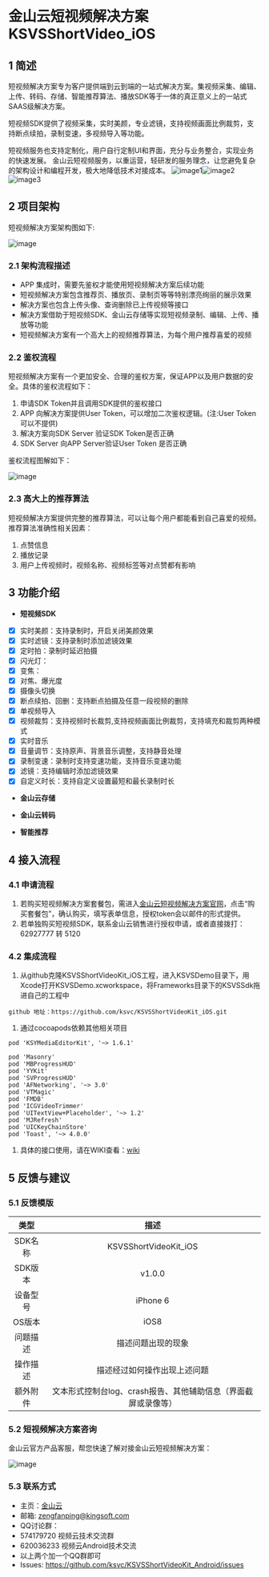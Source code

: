 # 金山云短视频解决方案 KSVSShortVideo_iOS


## 1 简述
短视频解决方案专为客户提供端到云到端的一站式解决方案。集视频采集、编辑、上传、转码、存储、智能推荐算法、播放SDK等于一体的真正意义上的一站式SAAS级解决方案。

短视频SDK提供了视频采集，实时美颜，专业滤镜，支持视频画面比例裁剪，支持断点续拍，录制变速，多视频导入等功能。

短视频服务也支持定制化，用户自行定制UI和界面，充分与业务整合，实现业务的快速发展。
金山云短视频服务，以重运营，轻研发的服务理念，让您避免复杂的架构设计和编程开发，极大地降低技术对接成本。
![image1](https://raw.githubusercontent.com/wiki/ksvc/KSVSShortVideoKit_Android/images/01.png)![image2](https://raw.githubusercontent.com/wiki/ksvc/KSVSShortVideoKit_Android/images/02.png)![image3](https://raw.githubusercontent.com/wiki/ksvc/KSVSShortVideoKit_Android/images/03.png)


## 2 项目架构
短视频解决方案架构图如下:

![image](https://raw.githubusercontent.com/wiki/ksvc/KSVSShortVideoKit_Android/images/framework.png)
### 2.1 架构流程描述
* APP 集成时，需要先鉴权才能使用短视频解决方案后续功能
* 短视频解决方案包含推荐页、播放页、录制页等等特别漂亮绚丽的展示效果
* 解决方案也包含上传头像、查询删除已上传视频等接口
* 解决方案借助于短视频SDK、金山云存储等实现短视频录制、编辑、上传、播放等功能
* 短视频解决方案有一个高大上的视频推荐算法，为每个用户推荐喜爱的视频

### 2.2 鉴权流程
短视频解决方案有一个更加安全、合理的鉴权方案，保证APP以及用户数据的安全。具体的鉴权流程如下：
1. 申请SDK Token并且调用SDK提供的鉴权接口
2. APP 向解决方案提供User Token，可以增加二次鉴权逻辑。(注:User Token 可以不提供)
3. 解决方案向SDK Server 验证SDK Token是否正确
4. SDK Server 向APP Server验证User Token 是否正确

鉴权流程图解如下：

![image](https://raw.githubusercontent.com/wiki/ksvc/KSVSShortVideoKit_Android/images/auth.png)

### 2.3 高大上的推荐算法
短视频解决方案提供完整的推荐算法，可以让每个用户都能看到自己喜爱的视频。推荐算法准确性相关因素：
1. 点赞信息
2. 播放记录
3. 用户上传视频时，视频名称、视频标签等对点赞都有影响

## 3 功能介绍
* **短视频SDK**

* [x]  实时美颜：支持录制时，开启关闭美颜效果
* [x]  实时滤镜：支持录制时添加滤镜效果
* [x]  定时拍：录制时延迟拍摄
* [x]  闪光灯：
* [x]  变焦：
* [x]  对焦、爆光度
* [x]  摄像头切换
* [x]  断点续拍、回删：支持断点拍摄及任意一段视频的删除
* [x]  单视频导入
* [x]  视频裁剪：支持视频时长裁剪,支持视频画面比例裁剪，支持填充和裁剪两种模式
* [x]  实时音乐
* [x]  音量调节：支持原声、背景音乐调整，支持静音处理
* [x]  录制变速：录制时支持变速功能，支持音乐变速功能
* [x]  滤镜：支持编辑时添加滤镜效果
* [x]  自定义时长：支持自定义设置最短和最长录制时长

* **金山云存储**

* **金山云转码**

* **智能推荐**

## 4 接入流程

### 4.1 申请流程
1. 若购买短视频解决方案套餐包，需进入[金山云短视频解决方案官网](https://www.ksyun.com/post/solution/KSVS)，点击“购买套餐包”，确认购买，填写表单信息，授权token会以邮件的形式提供。
2. 若单独购买短视频SDK，联系金山云销售进行授权申请，或者直接拨打：62927777 转 5120

### 4.2 集成流程
1. 从github克隆KSVSShortVideoKit_iOS工程，进入KSVSDemo目录下，用Xcode打开KSVSDemo.xcworkspace，将Frameworks目录下的KSVSSdk拖进自己的工程中

```
github 地址：https://github.com/ksvc/KSVSShortVideoKit_iOS.git
```

1. 通过cocoapods依赖其他相关项目

```
pod 'KSYMediaEditorKit', '~> 1.6.1'

pod 'Masonry'
pod 'MBProgressHUD'
pod 'YYKit'
pod 'SVProgressHUD'
pod 'AFNetworking', '~> 3.0'
pod 'VTMagic'
pod 'FMDB'
pod 'ICGVideoTrimmer'
pod 'UITextView+Placeholder', '~> 1.2'
pod 'MJRefresh'
pod 'UICKeyChainStore'
pod 'Toast', '~> 4.0.0'

```

1. 具体的接口使用，请在WIKI查看：[wiki](https://github.com/ksvc/KSVSShortVideoKit_iOS/wiki)

## 5 反馈与建议
### 5.1 反馈模版
|类型|描述|
|:--:|:--:|
|SDK名称    |KSVSShortVideoKit_iOS|
|SDK版本    |v1.0.0|
|设备型号    |iPhone 6|
|OS版本    |iOS8|
|问题描述    |描述问题出现的现象|
|操作描述    |描述经过如何操作出现上述问题|
|额外附件|文本形式控制台log、crash报告、其他辅助信息（界面截屏或录像等）|
### 5.2 短视频解决方案咨询
金山云官方产品客服，帮您快速了解对接金山云短视频解决方案：

![image](https://raw.githubusercontent.com/wiki/ksvc/KSVSShortVideoKit_Android/images/wechat.png)
### 5.3 联系方式
* 主页：[金山云](http://www.ksyun.com/)
* 邮箱: zengfanping@kingsoft.com
* QQ讨论群：
* 574179720 视频云技术交流群
* 620036233 视频云Android技术交流
* 以上两个加一个QQ群即可
* Issues: https://github.com/ksvc/KSVSShortVideoKit_Android/issues

